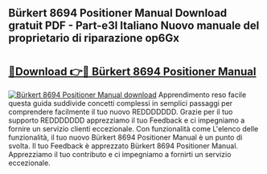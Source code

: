 ## Bürkert 8694 Positioner Manual Download gratuit PDF - Part-e3l Italiano Nuovo manuale del proprietario di riparazione op6Gx

# <h2><a href="http://df9mrt5.blite.top/?on=B%c3%bcrkert+8694+Positioner+Manual">🔗Download 👉🔴 Bürkert 8694 Positioner Manual</a></h2>

[![Bürkert 8694 Positioner Manual download](https://i.imgur.com/lujVjoI.png)](http://df9mrt5.blite.top/?on=B%c3%bcrkert+8694+Positioner+Manual)
Apprendimento reso facile questa guida suddivide concetti complessi in semplici passaggi per comprendere facilmente il tuo nuovo REDDDDDDD. Grazie per il tuo supporto REDDDDDDD apprezziamo il tuo Feedback e ci impegniamo a fornire un servizio clienti eccezionale. Con funzionalità come L'elenco delle funzionalità, il tuo nuovo Bürkert 8694 Positioner Manual è un punto di svolta. Il tuo Feedback è apprezzato Bürkert 8694 Positioner Manual. Apprezziamo il tuo contributo e ci impegniamo a fornirti un servizio eccezionale.
